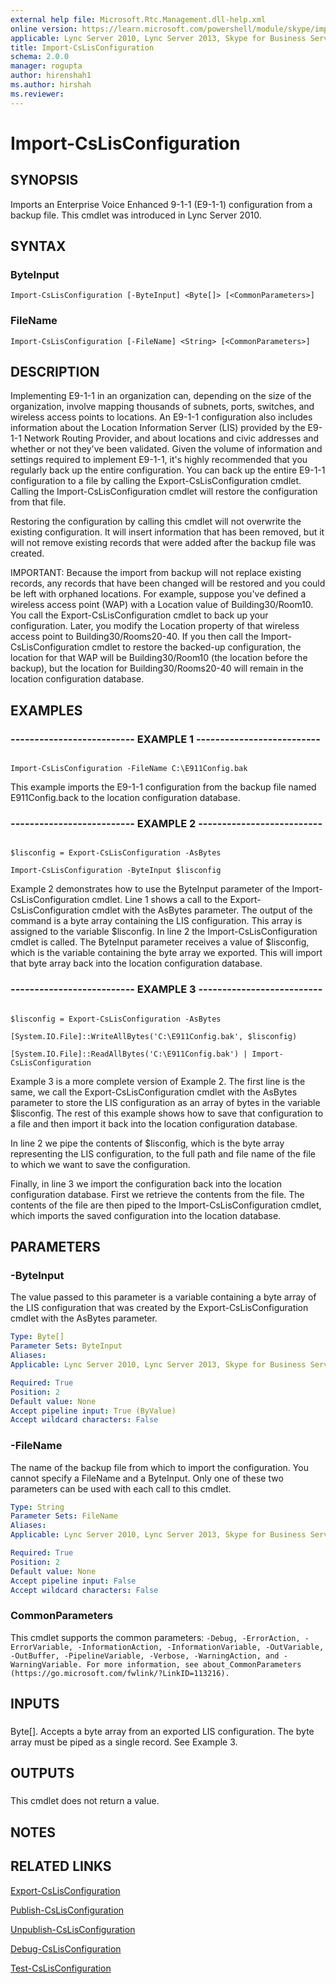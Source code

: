 ```yaml
---
external help file: Microsoft.Rtc.Management.dll-help.xml
online version: https://learn.microsoft.com/powershell/module/skype/import-cslisconfiguration
applicable: Lync Server 2010, Lync Server 2013, Skype for Business Server 2015, Skype for Business Server 2019
title: Import-CsLisConfiguration
schema: 2.0.0
manager: rogupta
author: hirenshah1
ms.author: hirshah
ms.reviewer:
---
```


# Import-CsLisConfiguration

## SYNOPSIS

Imports an Enterprise Voice Enhanced 9-1-1 (E9-1-1) configuration from a backup file.
This cmdlet was introduced in Lync Server 2010.

## SYNTAX

### ByteInput
```
Import-CsLisConfiguration [-ByteInput] <Byte[]> [<CommonParameters>]
```

### FileName
```
Import-CsLisConfiguration [-FileName] <String> [<CommonParameters>]
```

## DESCRIPTION

Implementing E9-1-1 in an organization can, depending on the size of the organization, involve mapping thousands of subnets, ports, switches, and wireless access points to locations.
An E9-1-1 configuration also includes information about the Location Information Server (LIS) provided by the E9-1-1 Network Routing Provider, and about locations and civic addresses and whether or not they've been validated.
Given the volume of information and settings required to implement E9-1-1, it's highly recommended that you regularly back up the entire configuration.
You can back up the entire E9-1-1 configuration to a file by calling the Export-CsLisConfiguration cmdlet.
Calling the Import-CsLisConfiguration cmdlet will restore the configuration from that file.

Restoring the configuration by calling this cmdlet will not overwrite the existing configuration.
It will insert information that has been removed, but it will not remove existing records that were added after the backup file was created.

IMPORTANT: Because the import from backup will not replace existing records, any records that have been changed will be restored and you could be left with orphaned locations.
For example, suppose you've defined a wireless access point (WAP) with a Location value of Building30/Room10.
You call the Export-CsLisConfiguration cmdlet to back up your configuration.
Later, you modify the Location property of that wireless access point to Building30/Rooms20-40.
If you then call the Import-CsLisConfiguration cmdlet to restore the backed-up configuration, the location for that WAP will be Building30/Room10 (the location before the backup), but the location for Building30/Rooms20-40 will remain in the location configuration database.

## EXAMPLES

### -------------------------- EXAMPLE 1 -------------------------- 
```

Import-CsLisConfiguration -FileName C:\E911Config.bak
```

This example imports the E9-1-1 configuration from the backup file named E911Config.back to the location configuration database.

### -------------------------- EXAMPLE 2 -------------------------- 
```

$lisconfig = Export-CsLisConfiguration -AsBytes

Import-CsLisConfiguration -ByteInput $lisconfig
```

Example 2 demonstrates how to use the ByteInput parameter of the Import-CsLisConfiguration cmdlet.
Line 1 shows a call to the Export-CsLisConfiguration cmdlet with the AsBytes parameter.
The output of the command is a byte array containing the LIS configuration.
This array is assigned to the variable $lisconfig.
In line 2 the Import-CsLisConfiguration cmdlet is called.
The ByteInput parameter receives a value of $lisconfig, which is the variable containing the byte array we exported.
This will import that byte array back into the location configuration database.

### -------------------------- EXAMPLE 3 -------------------------- 
```

$lisconfig = Export-CsLisConfiguration -AsBytes

[System.IO.File]::WriteAllBytes('C:\E911Config.bak', $lisconfig)

[System.IO.File]::ReadAllBytes('C:\E911Config.bak') | Import-CsLisConfiguration
```

Example 3 is a more complete version of Example 2.
The first line is the same, we call the Export-CsLisConfiguration cmdlet with the AsBytes parameter to store the LIS configuration as an array of bytes in the variable $lisconfig.
The rest of this example shows how to save that configuration to a file and then import it back into the location configuration database.

In line 2 we pipe the contents of $lisconfig, which is the byte array representing the LIS configuration, to the full path and file name of the file to which we want to save the configuration.

Finally, in line 3 we import the configuration back into the location configuration database.
First we retrieve the contents from the file.
The contents of the file are then piped to the Import-CsLisConfiguration cmdlet, which imports the saved configuration into the location database.

## PARAMETERS

### -ByteInput
The value passed to this parameter is a variable containing a byte array of the LIS configuration that was created by the Export-CsLisConfiguration cmdlet with the AsBytes parameter.

```yaml
Type: Byte[]
Parameter Sets: ByteInput
Aliases: 
Applicable: Lync Server 2010, Lync Server 2013, Skype for Business Server 2015, Skype for Business Server 2019

Required: True
Position: 2
Default value: None
Accept pipeline input: True (ByValue)
Accept wildcard characters: False
```

### -FileName
The name of the backup file from which to import the configuration.
You cannot specify a FileName and a ByteInput.
Only one of these two parameters can be used with each call to this cmdlet.

```yaml
Type: String
Parameter Sets: FileName
Aliases: 
Applicable: Lync Server 2010, Lync Server 2013, Skype for Business Server 2015, Skype for Business Server 2019

Required: True
Position: 2
Default value: None
Accept pipeline input: False
Accept wildcard characters: False
```

### CommonParameters
This cmdlet supports the common parameters: `-Debug, -ErrorAction, -ErrorVariable, -InformationAction, -InformationVariable, -OutVariable, -OutBuffer, -PipelineVariable, -Verbose, -WarningAction, and -WarningVariable. For more information, see about_CommonParameters (https://go.microsoft.com/fwlink/?LinkID=113216).`

## INPUTS

###  
Byte\[\].
Accepts a byte array from an exported LIS configuration.
The byte array must be piped as a single record.
See Example 3.

## OUTPUTS

###  
This cmdlet does not return a value.

## NOTES

## RELATED LINKS

[Export-CsLisConfiguration](Export-CsLisConfiguration.md)

[Publish-CsLisConfiguration](Publish-CsLisConfiguration.md)

[Unpublish-CsLisConfiguration](Unpublish-CsLisConfiguration.md)

[Debug-CsLisConfiguration](Debug-CsLisConfiguration.md)

[Test-CsLisConfiguration](Test-CsLisConfiguration.md)
